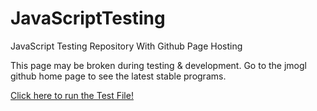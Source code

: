 # JavaScriptTesting
JavaScript Testing Repository With Github Page Hosting

This page may be broken during testing & development. 
Go to the jmogl github home page to see the latest stable programs.

[Click here to run the Test File!](https://jmogl.github.io/JavaScriptTesting/)


